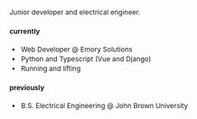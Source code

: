 <div style="font-size: 0.75rem; line-height: 1.4;">

Junior developer and electrical engineer.  

#### currently
- Web Developer @ Emory Solutions
- Python and Typescript (Vue and Django)
- Running and lifting  

#### previously
- B.S. Electrical Engineering @ John Brown University  
</div>

